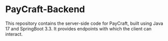 # PayCraft-Backend

This repository contains the server-side code for PayCraft, built using Java 17 and SpringBoot 3.3. It provides endpoints with which the client can interact.